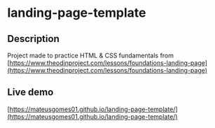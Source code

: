 # landing-page-template

## Description

Project made to practice HTML & CSS fundamentals from [https://www.theodinproject.com/lessons/foundations-landing-page](https://www.theodinproject.com/lessons/foundations-landing-page)

## Live demo

[https://mateusgomes01.github.io/landing-page-template/](https://mateusgomes01.github.io/landing-page-template/)